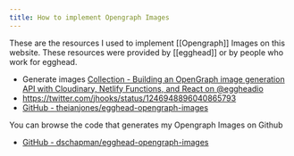 ```yaml
---
title: How to implement Opengraph Images
---
```


These are the resources I used to implement [[Opengraph]] Images on this website. These resources were provided by [[egghead]] or by people who work for egghead.

- Generate images [Collection - Building an OpenGraph image generation API with Cloudinary, Netlify Functions, and React on @eggheadio](https://egghead.io/playlists/building-an-opengraph-image-generation-api-with-cloudinary-netlify-functions-and-react-914e)
- https://twitter.com/jhooks/status/1246948896040865793
- [GitHub - theianjones/egghead-opengraph-images](https://github.com/theianjones/egghead-opengraph-images)

You can browse the code that generates my Opengraph Images on Github

- [GitHub - dschapman/egghead-opengraph-images](https://github.com/dschapman/egghead-opengraph-images)
